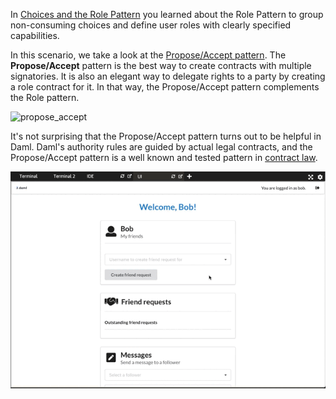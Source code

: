 In [Choices and the Role Pattern](https://daml.com/interactive-tutorials/fundamental-concepts/choices-role-pattern)
you learned about the Role Pattern to group non-consuming choices and define user roles with clearly
specified capabilities.

In this scenario, we take a look at the [Propose/Accept
pattern](https://en.wikipedia.org/wiki/Offer_and_acceptance). The **Propose/Accept** pattern is the
best way to create contracts with multiple signatories. It is also an elegant way to delegate rights
to a party by creating a role contract for it. In that way, the Propose/Accept pattern complements
the Role pattern.

![propose_accept](assets/propose_accept.png)

It's not surprising that the Propose/Accept pattern turns out to be helpful in Daml. Daml's
authority rules are guided by actual legal contracts, and the Propose/Accept pattern is a well known
and tested pattern in [contract law](https://en.wikipedia.org/wiki/Offer_and_acceptance).

![screencast](assets/friend_request_intro.gif)
